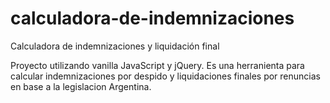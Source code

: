 # calculadora-de-indemnizaciones
Calculadora de indemnizaciones y liquidación final

Proyecto utilizando vanilla JavaScript y jQuery.
Es una herranienta para calcular indemnizaciones por despido y liquidaciones finales por renuncias en base a la legislacion Argentina.
